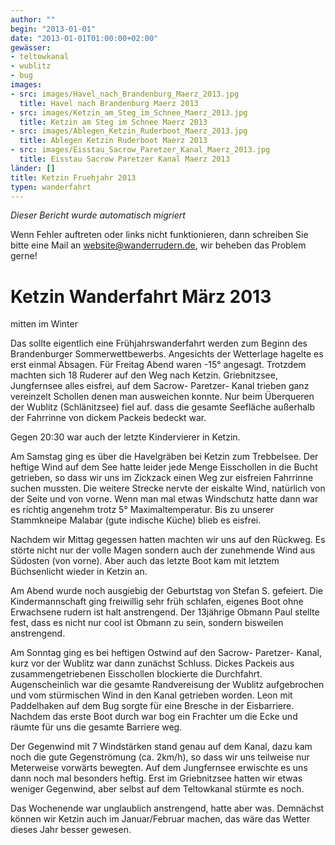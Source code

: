 ```yaml
---
author: ""
begin: "2013-01-01"
date: "2013-01-01T01:00:00+02:00"
gewässer:
- teltowkanal
- wublitz
- bug
images:
- src: images/Havel_nach_Brandenburg_Maerz_2013.jpg
  title: Havel nach Brandenburg Maerz 2013
- src: images/Ketzin_am_Steg_im_Schnee_Maerz_2013.jpg
  title: Ketzin am Steg im Schnee Maerz 2013
- src: images/Ablegen_Ketzin_Ruderboot_Maerz_2013.jpg
  title: Ablegen Ketzin Ruderboot Maerz 2013
- src: images/Eisstau_Sacrow_Paretzer_Kanal_Maerz_2013.jpg
  title: Eisstau Sacrow Paretzer Kanal Maerz 2013
länder: []
title: Ketzin Fruehjahr 2013
typen: wanderfahrt
---
```



*Dieser Bericht wurde automatisch migriert*

Wenn Fehler auftreten oder links nicht funktionieren, dann schreiben Sie bitte eine Mail an website@wanderrudern.de, wir beheben das Problem gerne!



# Ketzin Wanderfahrt März 2013


mitten im Winter

Das sollte eigentlich eine Frühjahrswanderfahrt werden zum Beginn des Brandenburger Sommerwettbewerbs. Angesichts der Wetterlage hagelte es erst einmal Absagen. Für Freitag Abend waren -15° angesagt. Trotzdem machten sich 18 Ruderer auf den Weg nach Ketzin. Griebnitzsee, Jungfernsee alles eisfrei, auf dem Sacrow- Paretzer- Kanal trieben ganz vereinzelt Schollen denen man ausweichen konnte. Nur beim Überqueren der Wublitz (Schlänitzsee) fiel auf. dass die gesamte Seefläche außerhalb der Fahrrinne von dickem Packeis bedeckt war.

Gegen 20:30 war auch der letzte Kindervierer in Ketzin.

Am Samstag ging es über die Havelgräben bei Ketzin zum Trebbelsee. Der heftige Wind auf dem See hatte leider jede Menge Eisschollen in die Bucht getrieben, so dass wir uns im Zickzack einen Weg zur eisfreien Fahrrinne suchen mussten. Die weitere Strecke nervte der eiskalte Wind, natürlich von der Seite und von vorne. Wenn man mal etwas Windschutz hatte dann war es richtig angenehm trotz 5° Maximaltemperatur. Bis zu unserer Stammkneipe Malabar (gute indische Küche) blieb es eisfrei.

Nachdem wir Mittag gegessen hatten machten wir uns auf den Rückweg. Es störte nicht nur der volle Magen sondern auch der zunehmende Wind aus Südosten (von vorne). Aber auch das letzte Boot kam mit letztem Büchsenlicht wieder in Ketzin an.

Am Abend wurde noch ausgiebig der Geburtstag von Stefan S. gefeiert. Die Kindermannschaft ging freiwillig sehr früh schlafen, eigenes Boot ohne Erwachsene rudern ist halt anstrengend. Der 13jährige Obmann Paul stellte fest, dass es nicht nur cool ist Obmann zu sein, sondern bisweilen anstrengend.

Am Sonntag ging es bei heftigen Ostwind auf den Sacrow- Paretzer- Kanal, kurz vor der Wublitz war dann zunächst Schluss. Dickes Packeis aus zusammengetriebenen Eisschollen blockierte die Durchfahrt. Augenscheinlich war die gesamte Randvereisung der Wublitz aufgebrochen und vom stürmischen Wind in den Kanal getrieben worden. Leon mit Paddelhaken auf dem Bug sorgte für eine Bresche in der Eisbarriere. Nachdem das erste Boot durch war bog ein Frachter um die Ecke und räumte für uns die gesamte Barriere weg.

Der Gegenwind mit 7 Windstärken stand genau auf dem Kanal, dazu kam noch die gute Gegenströmung (ca. 2km/h), so dass wir uns teilweise nur Meterweise vorwärts bewegten. Auf dem Jungfernsee erwischte es uns dann noch mal besonders heftig. Erst im Griebnitzsee hatten wir etwas weniger Gegenwind, aber selbst auf dem Teltowkanal stürmte es noch.

Das Wochenende war unglaublich anstrengend, hatte aber was. Demnächst können wir Ketzin auch im Januar/Februar machen, das wäre das Wetter dieses Jahr besser gewesen.
